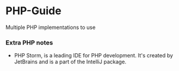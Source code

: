 # PHP-Guide
Multiple PHP implementations to use 

### Extra PHP notes

- PHP Storm, is a leading IDE for PHP development. It's created by JetBrains and is a part of the IntelliJ package.
